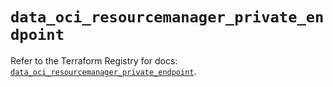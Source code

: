 # `data_oci_resourcemanager_private_endpoint`

Refer to the Terraform Registry for docs: [`data_oci_resourcemanager_private_endpoint`](https://registry.terraform.io/providers/hashicorp/oci/7.19.0/docs/data-sources/resourcemanager_private_endpoint).
